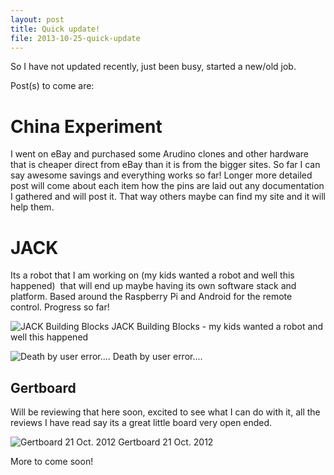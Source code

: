 ```yaml
--- 
layout: post
title: Quick update!
file: 2013-10-25-quick-update
---
```


So I have not updated recently, just been busy, started a new/old job.

Post(s) to come are:

China Experiment
================
I went on eBay and purchased some Arudino clones and other hardware that is cheaper direct from eBay than it is from the bigger sites. So far I can say awesome savings and everything works so far! Longer more detailed post will come about each item how the pins are laid out any documentation I gathered and will post it. That way others maybe can find my site and it will help them.

JACK
====
Its a robot that I am working on (my kids wanted a robot and well this happened)  that will end up maybe having its own software stack and platform. Based around the Raspberry Pi and Android for the remote control.
Progress so far!

![JACK Building Blocks]({{site.image}}/{{page.file}}/20131007_214008_15.jpg)
JACK Building Blocks - my kids wanted a robot and well this happened

![Death by user error....]({{site.image}}/{{page.file}}/20131013_211457_15.jpg)
Death by user error....

Gertboard
---------
Will be reviewing that here soon, excited to see what I can do with it, all the reviews I have read say its a great little board very open ended.

![Gertboard 21 Oct. 2012]({{site.image}}/{{page.file}}/20131013_185334_15.jpg)
Gertboard 21 Oct. 2012

More to come soon!
